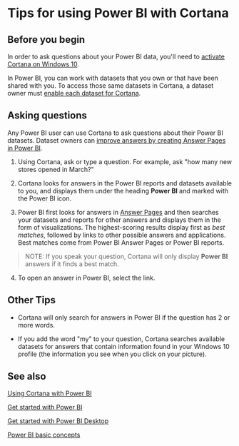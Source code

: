 ﻿<properties
   pageTitle="Tips for using Power BI with Cortana"
   description="Use Cortana with Power BI to get answers from your data. Activate Cortana for each Power BI dataset and then enable Cortana to access your datasets from mobile devices."
   services="powerbi"
   documentationCenter=""
   authors="mihart"  
   manager="mblythe"
   editor=""/>

<tags
   ms.service="powerbi"
   ms.devlang="NA"
   ms.topic="article"
   ms.tgt_pltfrm="NA"
   ms.workload="powerbi"
   ms.date="12/01/2015"
   ms.author="mihart"/>


# Tips for using Power BI with Cortana

## Before you begin

In order to ask questions about your Power BI data, you'll need to [activate Cortana on Windows 10](powerbi-service-cortana-enable.md).  

In Power BI, you can work with datasets that you own or that have been shared with you. To access those same datasets in Cortana, a dataset owner must [enable each  dataset for Cortana](powerbi-service-cortana-enable.md).  

## Asking questions

Any Power BI user can use Cortana to ask questions about their Power BI datasets.  Dataset owners can [improve answers by creating Answer Pages in Power BI](powerbi-service-cortana-desktop-entity-cards.md).  

1. Using Cortana, ask or type a question.  For example, ask "how many new stores opened in March?"

2. Cortana looks for answers in the Power BI reports and datasets available to you, and displays them under the heading **Power BI** and marked with the Power BI icon.

3. Power BI first looks for answers in [Answer Pages]([powerbi-service-cortana-desktop-entity-cards.md]) and then searches your datasets and reports for other answers and displays them in the form of visualizations.  The highest-scoring results display first as *best matches*, followed by links to other possible answers and applications. Best matches come from Power BI Answer Pages or Power BI reports.

  >NOTE: If you speak your question, Cortana will only display **Power BI** answers if it finds a best match.  

4. To open an answer in Power BI, select the link.


## Other Tips

- Cortana will only search for answers in Power BI if the question has 2 or more words.

- If you add the word "my" to your question, Cortana searches available datasets for answers that contain information found in your Windows 10 profile (the information you see when you click on your picture).


## See also
[Using Cortana with Power BI](powerbi-service-cortana-intro.md)

[Get started with Power BI](powerbi-service-get-started.md)

[Get started with Power BI Desktop](powerbi-desktop-get-started.md)

[Power BI basic concepts](powerbi-service-basic-concepts.md)
